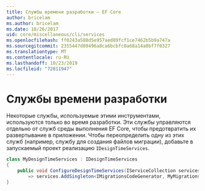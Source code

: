 ```yaml
---
title: Службы времени разработки — EF Core
author: bricelam
ms.author: bricelam
ms.date: 10/26/2017
uid: core/miscellaneous/cli/services
ms.openlocfilehash: ff0243a588d5e957aed89fcf1ce7462b5b9a747a
ms.sourcegitcommit: 2355447d89496a8ca6bcbfc0a68a14a0bf7f0327
ms.translationtype: MT
ms.contentlocale: ru-RU
ms.lasthandoff: 10/23/2019
ms.locfileid: "72811947"
---
```

# <a name="design-time-services"></a>Службы времени разработки

Некоторые службы, используемые этими инструментами, используются только во время разработки. Эти службы управляются отдельно от служб среды выполнения EF Core, чтобы предотвратить их развертывание в приложении. Чтобы переопределить одну из этих служб (например, службу для создания файлов миграции), добавьте в запускаемый проект реализацию `IDesignTimeServices`.

``` csharp
class MyDesignTimeServices : IDesignTimeServices
{
    public void ConfigureDesignTimeServices(IServiceCollection services)
        => services.AddSingleton<IMigrationsCodeGenerator, MyMigrationsCodeGenerator>()
}
```
